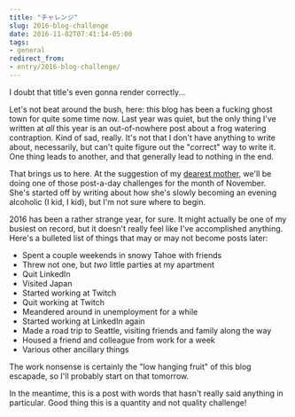 ```yaml
---
title: "チャレンジ"
slug: 2016-blog-challenge
date: 2016-11-02T07:41:14-05:00
tags:
- general
redirect_from:
- entry/2016-blog-challenge/
---
```

I doubt that title's even gonna render correctly...

Let's not beat around the bush, here: this blog has been a fucking ghost town for quite some time now. Last year was quiet, but the only thing I've written at _all_ this year is an out-of-nowhere post about a frog watering contraption. Kind of sad, really. It's not that I don't have anything to write about, necessarily, but can't quite figure out the "correct" way to write it. One thing leads to another, and that generally lead to nothing in the end.

That brings us to here. At the suggestion of my [dearest mother](http://mom28kids.com/2016/11/blog-throwdown-2016/), we'll be doing one of those post-a-day challenges for the month of November. She's started off by writing about how she's slowly becoming an evening alcoholic (I kid, I kid), but I'm not sure where to begin.

2016 has been a rather strange year, for sure. It might actually be one of my busiest on record, but it doesn't really feel like I've accomplished anything. Here's a bulleted list of things that may or may not become posts later:

- Spent a couple weekends in snowy Tahoe with friends
- Threw not one, but _two_ little parties at my apartment
- Quit LinkedIn
- Visited Japan
- Started working at Twitch
- Quit working at Twitch
- Meandered around in unemployment for a while
- Started working at LinkedIn again
- Made a road trip to Seattle, visiting friends and family along the way
- Housed a friend and colleague from work for a week
- Various other ancillary things

The work nonsense is certainly the "low hanging fruit" of this blog escapade, so I'll probably start on that tomorrow.

In the meantime, this is a post with words that hasn't really said anything in particular. Good thing this is a quantity and not quality challenge!
